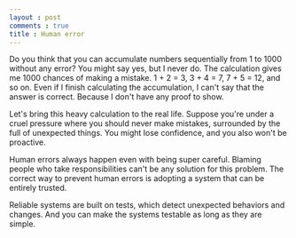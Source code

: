 ```yaml
---
layout : post
comments : true
title : Human error
---
```


Do you think that you can accumulate numbers sequentially from 1 to 1000 without any error? You might say yes, but I never do. The calculation gives me 1000 chances of making a mistake. 1 + 2 = 3, 3 + 4 = 7, 7 + 5 = 12, and so on. Even if I finish calculating the accumulation, I can't say that the answer is correct. Because I don't have any proof to show.

<!--break-->

Let's bring this heavy calculation to the real life. Suppose you're under a cruel pressure where you should never make mistakes, surrounded by the full of unexpected things. You might lose confidence, and you also won't be proactive.

Human errors always happen even with being super careful. Blaming people who take responsibilities can't be any solution for this problem. The correct way to prevent human errors is adopting a system that can be entirely trusted.

Reliable systems are built on tests, which detect unexpected behaviors and changes. And you can make the systems testable as long as they are simple.
